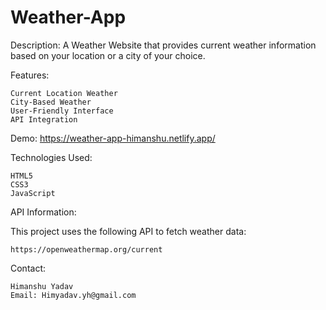# Weather-App

Description:
A Weather Website that provides current weather information based on your location or a city of your choice.

Features:

    Current Location Weather
    City-Based Weather
    User-Friendly Interface
    API Integration

Demo:
https://weather-app-himanshu.netlify.app/

Technologies Used:

    HTML5
    CSS3
    JavaScript

API Information:

This project uses the following API to fetch weather data:

    https://openweathermap.org/current

Contact:

    Himanshu Yadav
    Email: Himyadav.yh@gmail.com
    
